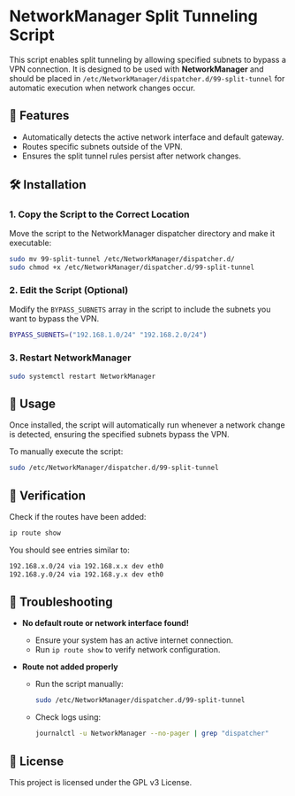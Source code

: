 # NetworkManager Split Tunneling Script

This script enables split tunneling by allowing specified subnets to bypass a VPN connection. It is designed to be used with **NetworkManager** and should be placed in `/etc/NetworkManager/dispatcher.d/99-split-tunnel` for automatic execution when network changes occur.

## 📌 Features
- Automatically detects the active network interface and default gateway.
- Routes specific subnets outside of the VPN.
- Ensures the split tunnel rules persist after network changes.

## 🛠️ Installation

### 1. Copy the Script to the Correct Location
Move the script to the NetworkManager dispatcher directory and make it executable:

```bash
sudo mv 99-split-tunnel /etc/NetworkManager/dispatcher.d/
sudo chmod +x /etc/NetworkManager/dispatcher.d/99-split-tunnel
```

### 2. Edit the Script (Optional)
Modify the `BYPASS_SUBNETS` array in the script to include the subnets you want to bypass the VPN.
```bash
BYPASS_SUBNETS=("192.168.1.0/24" "192.168.2.0/24")
```

### 3. Restart NetworkManager
```bash
sudo systemctl restart NetworkManager
```

## 🚀 Usage
Once installed, the script will automatically run whenever a network change is detected, ensuring the specified subnets bypass the VPN.

To manually execute the script:
```bash
sudo /etc/NetworkManager/dispatcher.d/99-split-tunnel
```

## 🧐 Verification
Check if the routes have been added:
```bash
ip route show
```
You should see entries similar to:

```bash
192.168.x.0/24 via 192.168.x.x dev eth0
192.168.y.0/24 via 192.168.y.x dev eth0
```

## 🛑 Troubleshooting
- **No default route or network interface found!**
  - Ensure your system has an active internet connection.
  - Run `ip route show` to verify network configuration.

- **Route not added properly**
  - Run the script manually:  
    ```bash
    sudo /etc/NetworkManager/dispatcher.d/99-split-tunnel
    ```
  - Check logs using:
    ```bash
    journalctl -u NetworkManager --no-pager | grep "dispatcher"
    ```

## 📜 License
This project is licensed under the GPL v3 License.
